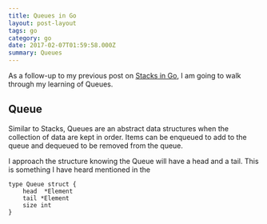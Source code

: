 ```yaml
---
title: Queues in Go
layout: post-layout
tags: go
category: go
date: 2017-02-07T01:59:58.000Z
summary: Queues
---
```


As a follow-up to my previous post on [Stacks in Go](/posts/2017/01/30/stacks-in-go), I am going to walk through my learning of Queues.

## Queue

Similar to Stacks, Queues are an abstract data structures when the collection of data are kept in order. Items can be enqueued to add to the queue and dequeued to be removed from the queue. 

I approach the structure knowing the Queue will have a head and a tail. This is something I have heard mentioned in the  


```
type Queue struct {
	head  *Element
	tail *Element
	size int
}
```

